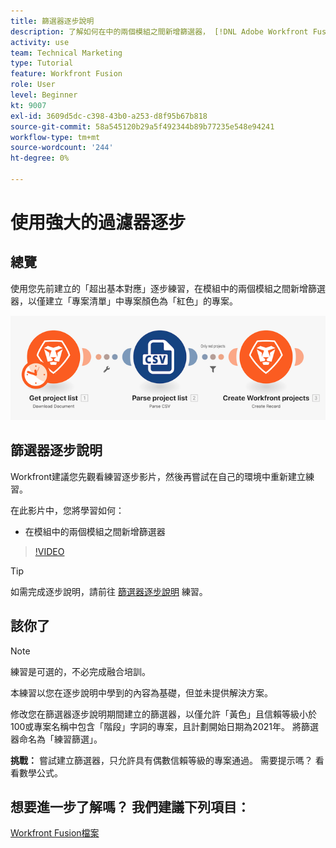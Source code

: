 ```yaml
---
title: 篩選器逐步說明
description: 了解如何在中的兩個模組之間新增篩選器， [!DNL Adobe Workfront Fusion].
activity: use
team: Technical Marketing
type: Tutorial
feature: Workfront Fusion
role: User
level: Beginner
kt: 9007
exl-id: 3609d5dc-c398-43b0-a253-d8f95b67b818
source-git-commit: 58a545120b29a5f492344b89b77235e548e94241
workflow-type: tm+mt
source-wordcount: '244'
ht-degree: 0%

---
```


# 使用強大的過濾器逐步

## 總覽

使用您先前建立的「超出基本對應」逐步練習，在模組中的兩個模組之間新增篩選器，以僅建立「專案清單」中專案顏色為「紅色」的專案。

![融合場景的影像](assets/understand-the-basics-2.png)

## 篩選器逐步說明

Workfront建議您先觀看練習逐步影片，然後再嘗試在自己的環境中重新建立練習。

在此影片中，您將學習如何：

* 在模組中的兩個模組之間新增篩選器

>[!VIDEO](https://video.tv.adobe.com/v/335266/?quality=12)

>[!TIP]
>
>如需完成逐步說明，請前往 [篩選器逐步說明](https://experienceleague.adobe.com/docs/workfront-learn/tutorials-workfront/fusion/exercises/filters.html?lang=en) 練習。

## 該你了

>[!NOTE]
>
>練習是可選的，不必完成融合培訓。

本練習以您在逐步說明中學到的內容為基礎，但並未提供解決方案。

修改您在篩選器逐步說明期間建立的篩選器，以僅允許「黃色」且信賴等級小於100或專案名稱中包含「階段」字詞的專案，且計劃開始日期為2021年。 將篩選器命名為「練習篩選」。

**挑戰：** 嘗試建立篩選器，只允許具有偶數信賴等級的專案通過。 需要提示嗎？ 看看數學公式。

## 想要進一步了解嗎？ 我們建議下列項目：

[Workfront Fusion檔案](https://experienceleague.adobe.com/docs/workfront/using/adobe-workfront-fusion/workfront-fusion-2.html?lang=en)
